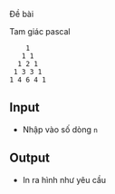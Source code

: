 Đề bài

Tam giác pascal

```
    1 
   1 1 
  1 2 1 
 1 3 3 1 
1 4 6 4 1 
```

## Input
- Nhập vào số dòng `n`

## Output
- In ra hình như yêu cầu
